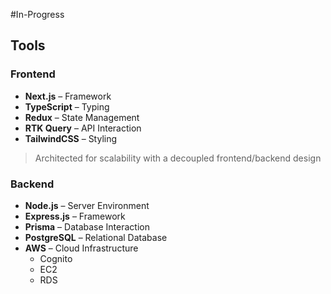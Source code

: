 #In-Progress

## Tools

### Frontend
* **Next.js** – Framework  
* **TypeScript** – Typing  
* **Redux** – State Management  
* **RTK Query** – API Interaction  
* **TailwindCSS** – Styling

> Architected for scalability with a decoupled frontend/backend design

### Backend
* **Node.js** – Server Environment  
* **Express.js** – Framework  
* **Prisma** – Database Interaction  
* **PostgreSQL** – Relational Database  
* **AWS** – Cloud Infrastructure  
  * Cognito  
  * EC2  
  * RDS
